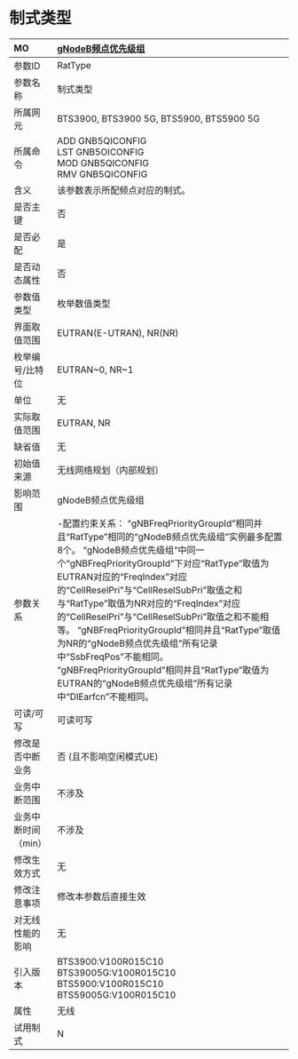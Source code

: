# 制式类型<table><thread><tr><th align = "left">MO</th><th align = "left"><a href = "index.html#制式类型-3">gNodeB频点优先级组</a></td></tr></thread><tbody><tr><td>参数ID</td><td>RatType</td></tr><tr><td>参数名称</td><td>制式类型</td></tr><tr><td>所属网元</td><td>BTS3900, BTS3900 5G, BTS5900, BTS5900 5G</td></tr><tr><td>所属命令</td><td>ADD GNB5QICONFIG<br>LST GNB5OICONFIG<br>MOD GNB5QICONFIG<br>RMV GNB5QICONFIG</td></tr><tr><td>含义</td><td>该参数表示所配频点对应的制式。</td></tr><tr><td>是否主键</td><td>否</td></tr><tr><td>是否必配</td><td>是</td></tr><tr><td>是否动态属性</td><td>否</td></tr><tr><td>参数值类型</td><td>枚举数值类型</td></tr><tr><td>界面取值范围</td><td>EUTRAN(E-UTRAN), NR(NR)</td></tr><tr><td>枚举编号/比特位</td><td>EUTRAN~0, NR~1</td></tr><tr><td>单位</td><td>无</td></tr><tr><td>实际取值范围</td><td>EUTRAN, NR</td></tr><tr><td>缺省值</td><td>无</td></tr><tr><td>初始值来源</td><td>无线网络规划（内部规划）</td></tr><tr><td>影响范围</td><td>gNodeB频点优先级组</td></tr><tr><td>参数关系</td><td>-配置约束关系：
“gNBFreqPriorityGroupId”相同并且“RatType”相同的“gNodeB频点优先级组”实例最多配置8个。
“gNodeB频点优先级组”中同一个“gNBFreqPriorityGroupId”下对应“RatType”取值为EUTRAN对应的“FreqIndex”对应的“CellReselPri”与“CellReselSubPri”取值之和与“RatType”取值为NR对应的“FreqIndex”对应的“CellReselPri”与“CellReselSubPri”取值之和不能相等。
“gNBFreqPriorityGroupId”相同并且“RatType”取值为NR的“gNodeB频点优先级组”所有记录中“SsbFreqPos”不能相同。
“gNBFreqPriorityGroupId”相同并且“RatType”取值为EUTRAN的“gNodeB频点优先级组”所有记录中“DlEarfcn”不能相同。</td></tr><tr><td>可读/可写</td><td>可读可写</td></tr><tr><td>修改是否中断业务</td><td>否 (且不影响空闲模式UE)</td></tr><tr><td>业务中断范围</td><td>不涉及</td></tr><tr><td>业务中断时间（min）</td><td>不涉及</td></tr><tr><td>修改生效方式</td><td>无</td></tr><tr><td>修改注意事项</td><td>修改本参数后直接生效</td></tr><tr><td>对无线性能的影响</td><td>无</td></tr><tr><td>引入版本</td><td>BTS3900:V100R015C10<br>BTS39005G:V100R015C10<br>BTS5900:V100R015C10<br>BTS59005G:V100R015C10</td></tr><tr><td>属性</td><td>无线</td></tr><tr><td>试用制式</td><td>N</td></tr></tbody></table>
